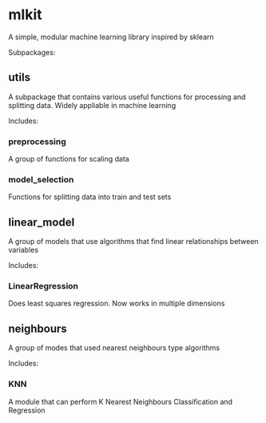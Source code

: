 # mlkit   
A simple, modular machine learning library inspired by sklearn  
   
Subpackages:   
## utils   
  A subpackage that contains various useful functions for processing and splitting data. Widely appliable in machine learning   
     
  Includes:   
  ### preprocessing
  A group of functions for scaling data
  ### model_selection
  Functions for splitting data into train and test sets

## linear_model   
  A group of models that use algorithms that find linear relationships between variables 
     
  Includes:   
  ### LinearRegression
  Does least squares regression. Now works in multiple dimensions
## neighbours
  A group of modes that used nearest neighbours type algorithms   
     
  Includes:   
  ### KNN
  A module that can perform K Nearest Neighbours Classification and Regression

